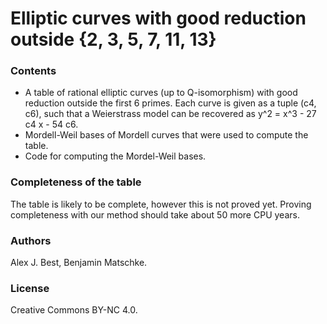 # Elliptic curves with good reduction outside {2, 3, 5, 7, 11, 13}

### Contents

 - A table of rational elliptic curves (up to Q-isomorphism) with good reduction outside the first 6 primes. 
   Each curve is given as a tuple (c4, c6), such that a Weierstrass model can be recovered as y^2 = x^3 - 27 c4 x - 54 c6.
 - Mordell-Weil bases of Mordell curves that were used to compute the table.
 - Code for computing the Mordel-Weil bases.

### Completeness of the table

The table is likely to be complete, however this is not proved yet.
Proving completeness with our method should take about 50 more CPU years.

### Authors

Alex J. Best, Benjamin Matschke.

### License

Creative Commons BY-NC 4.0.

